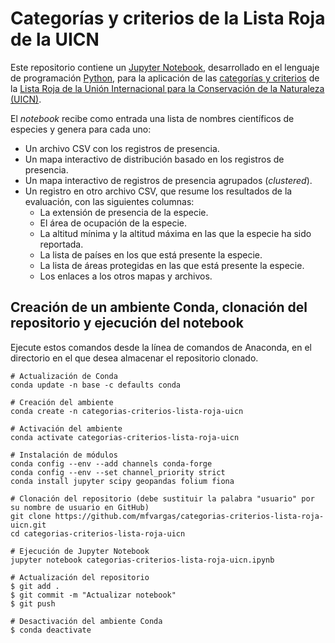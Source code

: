 # Categorías y criterios de la Lista Roja de la UICN
Este repositorio contiene un [Jupyter Notebook](https://jupyter.org/), desarrollado en el lenguaje de programación [Python](https://www.python.org/), para la aplicación de las [categorías y criterios](https://www.iucn.org/es/content/categor%C3%ADas-y-criterios-de-la-lista-roja-de-la-uicn-versi%C3%B3n-31-segunda-edici%C3%B3n) de la [Lista Roja de la Unión Internacional para la Conservación de la Naturaleza (UICN)](https://www.iucnredlist.org/es/).

El _notebook_ recibe como entrada una lista de nombres científicos de especies y genera para cada uno:
- Un archivo CSV con los registros de presencia.
- Un mapa interactivo de distribución basado en los registros de presencia.
- Un mapa interactivo de registros de presencia agrupados (_clustered_).
- Un registro en otro archivo CSV, que resume los resultados de la evaluación, con las siguientes columnas:
  - La extensión de presencia de la especie.
  - El área de ocupación de la especie.
  - La altitud mínima y la altitud máxima en las que la especie ha sido reportada.
  - La lista de países en los que está presente la especie.
  - La lista de áreas protegidas en las que está presente la especie.
  - Los enlaces a los otros mapas y archivos.

## Creación de un ambiente Conda, clonación del repositorio y ejecución del notebook
Ejecute estos comandos desde la línea de comandos de Anaconda, en el directorio en el que desea almacenar el repositorio clonado.
```shell
# Actualización de Conda
conda update -n base -c defaults conda

# Creación del ambiente
conda create -n categorias-criterios-lista-roja-uicn

# Activación del ambiente
conda activate categorias-criterios-lista-roja-uicn

# Instalación de módulos
conda config --env --add channels conda-forge
conda config --env --set channel_priority strict
conda install jupyter scipy geopandas folium fiona

# Clonación del repositorio (debe sustituir la palabra "usuario" por su nombre de usuario en GitHub)
git clone https://github.com/mfvargas/categorias-criterios-lista-roja-uicn.git
cd categorias-criterios-lista-roja-uicn

# Ejecución de Jupyter Notebook
jupyter notebook categorias-criterios-lista-roja-uicn.ipynb

# Actualización del repositorio
$ git add .
$ git commit -m "Actualizar notebook"
$ git push

# Desactivación del ambiente Conda
$ conda deactivate
```
